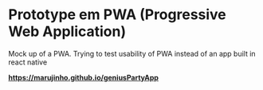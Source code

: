 #  Prototype em PWA (Progressive Web Application)

Mock up of a PWA.
Trying to test usability of PWA instead of an app built in react native

**https://marujinho.github.io/geniusPartyApp**
